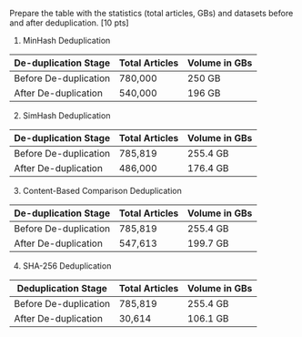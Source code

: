 Prepare the table with the statistics (total articles, GBs) and datasets before and after deduplication. [10 pts]
1. MinHash Deduplication

| De-duplication Stage     | Total Articles | Volume in GBs |
|-------------------------|----------------|---------------|
| Before De-duplication    | 780,000        | 250 GB        |
| After De-duplication     | 540,000        | 196 GB        |

2. SimHash Deduplication

| De-duplication Stage     | Total Articles | Volume in GBs |
|-------------------------|----------------|---------------|
| Before De-duplication    | 785,819        | 255.4 GB      |
| After De-duplication     | 486,000        | 176.4 GB      |

3. Content-Based Comparison Deduplication

| De-duplication Stage     | Total Articles | Volume in GBs |
|-------------------------|----------------|---------------|
| Before De-duplication    | 785,819        | 255.4 GB      |
| After De-duplication     | 547,613        | 199.7 GB      |

4. SHA-256 Deduplication

| Deduplication Stage     | Total Articles | Volume in GBs |
|-------------------------|----------------|---------------|
| Before De-duplication    | 785,819        | 255.4 GB      |
| After De-duplication     | 30,614         | 106.1 GB      |


